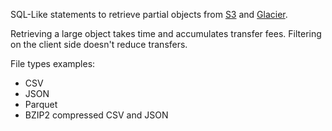 SQL-Like statements to retrieve partial objects from [S3](S3.md) and [Glacier](Storage%20Classes.md#Glacier%20-%20Instant).

Retrieving a large object takes time and accumulates transfer fees. Filtering on the client side doesn't reduce transfers.

File types examples:
- CSV
- JSON
- Parquet
- BZIP2 compressed CSV and JSON


